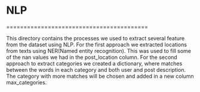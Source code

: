 # NLP
=========================================

This directory contains the processes we used to extract several feature from the dataset using NLP. For the first approach we extracted locations from texts using NER(Named entity recognition). This was used to fill some of the nan values we had in the post_location column. For the second approach to extract categories we created a dictionary, where matches between the words in each category and both user and post description. The category with more matches will be chosen and added in a new column max_categories.